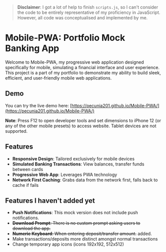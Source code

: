 > **Disclaimer**: I got a lot of help to finish ``scripts.js``, so I can't consider the code to be entirely representative of my proficiency in JavaScript. However, all code was conceptualised and implemented by me.

# Mobile-PWA: Portfolio Mock Banking App

Welcome to Mobile-PWA, my progressive web application designed specifically for mobile, simulating a financial interface and user experience. This project is a part of my portfolio to demonstrate my ability to build sleek, efficient, and user-friendly mobile web applications.

## Demo

You can try the live demo here: [https://pecunia201.github.io/Mobile-PWA/](https://pecunia201.github.io/Mobile-PWA/)

**Note**: Press F12 to open developer tools and set dimensions to iPhone 12 (or any of the other mobile presets) to access website. Tablet devices are not supported.

## Features

- **Responsive Design**: Tailored exclusively for mobile devices
- **Simulated Banking Transactions**: View balances, transfer funds between cards
- **Progressive Web App**: Leverages PWA technology
- **Network First Caching**: Grabs data from the network first, falls back to cache if fails

## Features I haven't added yet

- **Push Notifications**: This mock version does not include push notifications.
- ~~**Download Prompt**: There is no custom prompt asking users to download the app.~~
- ~~**Numeric Keyboard**: When entering deposit/transfer amount.~~ added.
- Make transactions/deposits more distinct amongst normal transactions
- Change temporary app icons (icons 192x192, 512x512)
